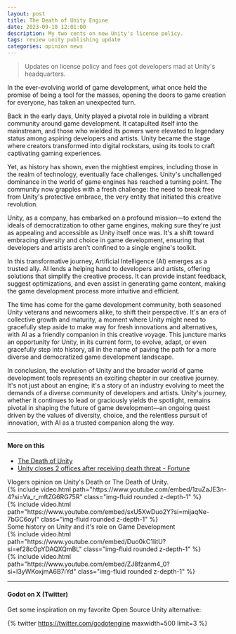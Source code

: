 ```yaml
---
layout: post
title: The Death of Unity Engine
date: 2023-09-18 12:01:00
description: My two cents on new Unity's license policy.
tags: review unity publishing update
categories: opinion news
---
```


> Updates on license policy and fees got developers mad at Unity's headquarters.

In the ever-evolving world of game development, what once held the promise of being a tool for the masses, opening the doors to game creation for everyone, has taken an unexpected turn.

Back in the early days, Unity played a pivotal role in building a vibrant community around game development. It catapulted itself into the mainstream, and those who wielded its powers were elevated to legendary status among aspiring developers and artists. Unity became the stage where creators transformed into digital rockstars, using its tools to craft captivating gaming experiences.

Yet, as history has shown, even the mightiest empires, including those in the realm of technology, eventually face challenges. Unity's unchallenged dominance in the world of game engines has reached a turning point. The community now grapples with a fresh challenge: the need to break free from Unity's protective embrace, the very entity that initiated this creative revolution.

Unity, as a company, has embarked on a profound mission—to extend the ideals of democratization to other game engines, making sure they're just as appealing and accessible as Unity itself once was. It's a shift toward embracing diversity and choice in game development, ensuring that developers and artists aren't confined to a single engine's toolkit.

In this transformative journey, Artificial Intelligence (AI) emerges as a trusted ally. AI lends a helping hand to developers and artists, offering solutions that simplify the creative process. It can provide instant feedback, suggest optimizations, and even assist in generating game content, making the game development process more intuitive and efficient.

The time has come for the game development community, both seasoned Unity veterans and newcomers alike, to shift their perspective. It's an era of collective growth and maturity, a moment where Unity might need to gracefully step aside to make way for fresh innovations and alternatives, with AI as a friendly companion in this creative voyage. This juncture marks an opportunity for Unity, in its current form, to evolve, adapt, or even gracefully step into history, all in the name of paving the path for a more diverse and democratized game development landscape.

In conclusion, the evolution of Unity and the broader world of game development tools represents an exciting chapter in our creative journey. It's not just about an engine; it's a story of an industry evolving to meet the demands of a diverse community of developers and artists. Unity's journey, whether it continues to lead or graciously yields the spotlight, remains pivotal in shaping the future of game development—an ongoing quest driven by the values of diversity, choice, and the relentless pursuit of innovation, with AI as a trusted companion along the way.

---
#### More on this

* [The Death of Unity](https://www.gamedeveloper.com/business/the-death-of-unity)
* [Unity closes 2 offices after receiving death threat - Fortune](https://fortune.com/2023/09/14/unity-closes-offices-death-threat/)


<div class="caption">
    Vlogers opinion on Unity's Death or The Death of Unity.
</div>
<div class="row mt-3">
    <div class="col-sm mt-3 mt-md-0">
        {% include video.html path="https://www.youtube.com/embed/1zuZaJE3n-4?si=Va_r_mftZG6RG75R" class="img-fluid rounded z-depth-1" %}
    </div>
    <div class="col-sm mt-3 mt-md-0">
        {% include video.html path="https://www.youtube.com/embed/sxU5XwDuo2Y?si=mijaqNe-7bGC6oyI" class="img-fluid rounded z-depth-1" %}
    </div>
</div>
<div class="caption">
    Some history on Unity and it's role on Game Development
</div>
<div class="row mt-3">
    <div class="col-sm mt-3 mt-md-0">
        {% include video.html path="https://www.youtube.com/embed/Duo0kC1IitU?si=ef28cOpYDAQXQmBL" class="img-fluid rounded z-depth-1" %}
    </div>
    <div class="col-sm mt-3 mt-md-0">
        {% include video.html path="https://www.youtube.com/embed/ZJ8fzanm4_0?si=I3yWKoxjmA6B7iYd" class="img-fluid rounded z-depth-1" %}
    </div>
</div>

---

#### Godot on X (Twitter)
Get some inspiration on my favorite Open Source Unity alternative:

{% twitter https://twitter.com/godotengine maxwidth=500 limit=3 %}